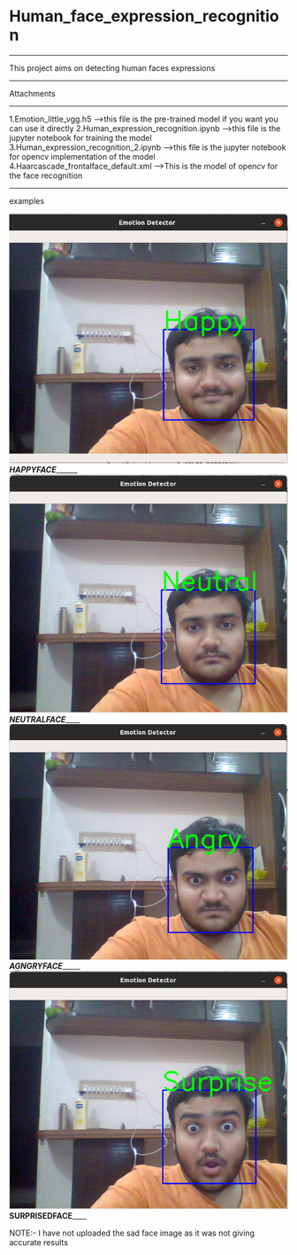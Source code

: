 # Human_face_expression_recognition
******************************************************************************************************************************
This project aims on detecting human faces expressions
******************************************************************************************************************************
Attachments
______________________________________________________________________________________________________________________________
1.Emotion_little_vgg.h5
-->this file is the pre-trained model if you want you can use it directly
2.Human_expression_recognition.ipynb
-->this file is the jupyter notebook for training the model
3.Human_expression_recognition_2.ipynb
-->this file is the jupyter notebook for opencv implementation of the model
4.Haarcascade_frontalface_default.xml
-->This is the model of opencv for the face recognition
_____________________________________________________________________________________________________________________________
examples

![](github1.png)
_______________________________________________________HAPPYFACE_____________________________________________________________
![](github2.png)
_______________________________________________________NEUTRALFACE___________________________________________________________
![](github3.png)
_______________________________________________________AGNGRYFACE____________________________________________________________
![](github4.png)
______________________________________________________SURPRISEDFACE__________________________________________________________

NOTE:- I have not uploaded the sad face image as it was not giving accurate results
